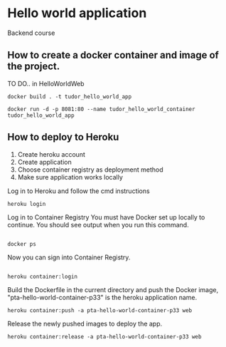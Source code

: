 # Hello world application
Backend course

## How to create a docker container and image of the project.
TO DO.. in HelloWorldWeb
```
docker build . -t tudor_hello_world_app 

```

```
docker run -d -p 8081:80 --name tudor_hello_world_container tudor_hello_world_app

```

## How to deploy to Heroku
1. Create heroku account
2. Create application
3. Choose container registry as deployment method
4. Make sure application works locally

Log in to Heroku and follow the cmd instructions
```
heroku login

```
Log in to Container Registry
You must have Docker set up locally to continue. You should see output when you run this command.
```

docker ps

```

Now you can sign into Container Registry.
```

heroku container:login

```

Build the Dockerfile in the current directory and push the Docker image, "pta-hello-world-container-p33" is the heroku application name.
```
heroku container:push -a pta-hello-world-container-p33 web

```

Release the newly pushed images to deploy the app.
```
heroku container:release -a pta-hello-world-container-p33 web

```
